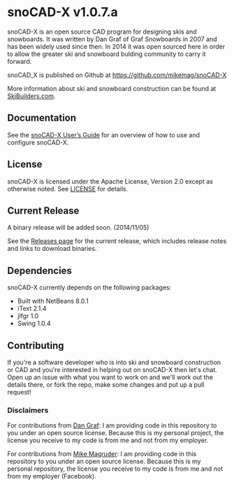 # snoCAD-X v1.0.7.a

snoCAD-X is an open source CAD program for designing skis and
snowboards. It was written by Dan Graf of Graf Snowboards in 2007 and
has been widely used since then. In 2014 it was open sourced here in
order to allow the greater ski and snowboard bulding community to
carry it forward.

snoCAD_X is published on Github at https://github.com/mikemag/snoCAD-X

More information about ski and snowboard construction can be found at
[SkiBuilders.com](http://www.skibuilders.com/).

## Documentation

See the [snoCAD-X User’s
Guide](https://github.com/mikemag/snoCAD-X/blob/master/snoCAD-X_UserGuide.doc)
for an overview of how to use and configure snoCAD-X.

## License

snoCAD-X is licensed under the Apache License, Version 2.0 except as
otherwise noted. See
[LICENSE](https://github.com/mikemag/snoCAD-X/blob/master/LICENSE) for
details.

## Current Release

A binary release will be added soon. (2014/11/05)

See the [Releases page](https://github.com/mikemag/snoCAD-X/releases)
for the current release, which includes release notes and links to
download binaries.

## Dependencies

snoCAD-X currently depends on the following packages:

* Built with NetBeans 8.0.1
* iText 2.1.4
* jlfgr 1.0
* Swing 1.0.4

## Contributing

If you're a software developer who is into ski and snowboard
construction or CAD and you're interested in helping out on snoCAD-X
then let's chat. Open up an issue with what you want to work on and
we'll work out the details there, or fork the repo, make some changes
and put up a pull request!

### Disclaimers

For contributions from [Dan Graf](https://github.com/danielgraf): I am
providing code in this repository to you under an open source
license. Because this is my personal project, the license you receive
to my code is from me and not from my employer.

For contributions from [Mike Magruder](https://github.com/mikemag): I
am providing code in this repository to you under an open source
license. Because this is my personal repository, the license you
receive to my code is from me and not from my employer (Facebook).
